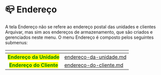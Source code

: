 # 📪 Endereço

A tela Endereço não se refere ao endereço postal das unidades e clientes Arquivar, mas sim aos endereços de armazenamento, que são criados e gerenciados neste menu. O menu Endereço é composto pelos seguintes submenus:

<table data-card-size="large" data-view="cards"><thead><tr><th align="center"></th><th data-hidden data-card-target data-type="content-ref"></th></tr></thead><tbody><tr><td align="center"><mark style="color:green;"><strong>Endereço da Unidade</strong></mark></td><td><a href="endereco-da-unidade.md">endereco-da-unidade.md</a></td></tr><tr><td align="center"><mark style="color:green;"><strong>Endereço do Cliente</strong></mark></td><td><a href="endereco-do-cliente.md">endereco-do-cliente.md</a></td></tr></tbody></table>
